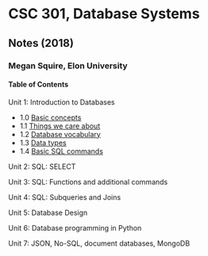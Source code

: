 # CSC 301, Database Systems
## Notes (2018)
### Megan Squire, Elon University

#### Table of Contents
Unit 1: Introduction to Databases

* 1.0 [Basic concepts](https://github.com/megansquire/CSC301Fall2018/blob/master/Unit1/1.0Notes.md)
* 1.1 [Things we care about](https://github.com/megansquire/CSC301Fall2018/blob/master/Unit1/1.1Notes.md)
* 1.2 [Database vocabulary](https://github.com/megansquire/CSC301Fall2018/blob/master/Unit1/1.2Notes.md)
* 1.3 [Data types](https://github.com/megansquire/CSC301Fall2018/blob/master/Unit1/1.3Notes.md)
* 1.4 [Basic SQL commands](https://github.com/megansquire/CSC301Fall2018/blob/master/Unit1/1.4Notes.md)

Unit 2: SQL: SELECT

Unit 3: SQL: Functions and additional commands

Unit 4: SQL: Subqueries and Joins

Unit 5: Database Design

Unit 6: Database programming in Python

Unit 7: JSON, No-SQL, document databases, MongoDB
